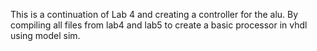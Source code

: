 This is a continuation of Lab 4 and creating a controller for the alu. By compiling all files from lab4 and lab5 to create a basic processor in vhdl using model sim. 
